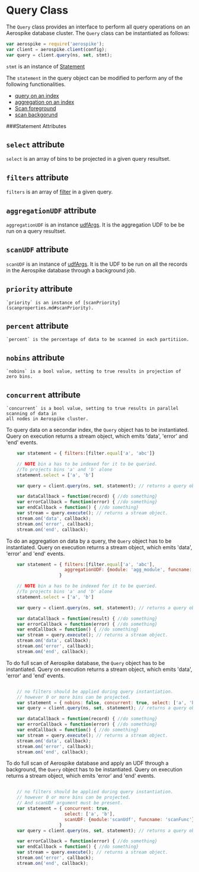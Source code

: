 # Query Class

The `Query` class provides an interface to perform all query operations on 
an Aerospike database cluster. The `Query` class can be instantiated as follows:


```js
var aerospike = require('aerospike');
var client = aerospike.client(config);
var query = client.query(ns, set, stmt);

```
`stmt` is an instance of [Statement](#Statement)

The `statement` in the query object can be modified to perform any of the following functionalities.

- [query on an index](#QueryIndex)
- [aggregation on an index](#QueryAggregate)
- [Scan foreground](#ScanForeground)
- [scan backgorund](#ScanBackground)

<!--
################################################################################
Statement
################################################################################
-->
<a name="Statement"></a>

###Statement Attributes

## `select` attribute

`select` is an array of bins to be projected in a given query resultset.

## `filters` attribute

 `filters` is an array of [filter](#filters.md) in a given query.

## `aggregationUDF` attribute

  `aggregationUDF` is an instance [udfArgs](datamodel.md#UDFArgs). It is the aggregation UDF to be
   be run on a query resultset.

## `scanUDF` attribute

  `scanUDF` is an instance of [udfArgs](datamodel.md#UDFArgs). It is the UDF to be run on all the records
   in the Aerospike database through a background job.

## `priority` attribute

	`priority` is an instance of [scanPriority](scanproperties.md#scanPriority). 

## `percent` attribute

	`percent` is the percentage of data to be scanned in each partitiion.

## `nobins` attribute

	`nobins` is a bool value, setting to true results in projection of zero bins.

## `concurrent` attribute

	`concurrent` is a bool value, setting to true results in parallel scanning of data in
	all nodes in Aerospike cluster.


<!--
################################################################################
QueryIndex()
################################################################################
-->
<a name="Query on a index"></a>

To query data on a secondar index, the `Query` object has to be instantiated.
Query on execution returns a stream object, which emits 'data', 'error' and 'end' events.

```js
	var statement = { filters:[filter.equal['a', 'abc']} 

	// NOTE bin a has to be indexed for it to be queried.
	//To projects bins 'a' and 'b' alone
	statement.select = ['a', 'b']

	var query = client.query(ns, set, statement); // returns a query object.

	var dataCallback = function(record) { //do something}
	var errorCallback = function(error) { //do something}
	var endCallback = function() { //do something}
	var stream = query.execute(); // returns a stream object.
	stream.on('data', callback);
	stream.on('error', callback);
	stream.on('end', callback);

```

<!--
################################################################################
QueryAggregate()
################################################################################
-->
<a name="Aggregation on a index"></a>

To do an aggregation on data by a  query, the `Query` object has to be instantiated. 
Query on execution returns a stream object, which emits 'data', 'error' and 'end' events.

```js
	var statement = { filters:[filter.equal['a', 'abc'],
					  aggregationUDF: {module: 'agg_module', funcname: 'agg_func'}
					} 

	// NOTE bin a has to be indexed for it to be queried.
	//To projects bins 'a' and 'b' alone
	statement.select = ['a', 'b']

	var query = client.query(ns, set, statement); // returns a query object.

	var dataCallback = function(result) { //do something}
	var errorCallback = function(error) { //do something}
	var endCallback = function() { //do something}
	var stream = query.execute(); // returns a stream object.
	stream.on('data', callback);
	stream.on('error', callback);
	stream.on('end', callback);

```
<!--
################################################################################
scanForeground()
################################################################################
-->
<a name="scan all records"></a>

To do full scan of Aerospike database,  the `Query` object has to be instantiated. 
Query on execution returns a stream object, which emits 'data', 'error' and 'end' events.

```js

	// no filters should be applied during query instantiation.
	// however 0 or more bins can be projected.
	var statement = { nobins: false, concurrent: true, select: ['a', 'b']}
	var query = client.query(ns, set, statement); // returns a query object.

	var dataCallback = function(record) { //do something}
	var errorCallback = function(error) { //do something}
	var endCallback = function() { //do something}
	var stream = query.execute(); // returns a stream object.
	stream.on('data', callback);
	stream.on('error', callback);
	stream.on('end', callback);

```
<!--
################################################################################
scanBackground()
################################################################################
-->
<a name="Apply UDF on all records"></a>

To do full scan of Aerospike database and apply an UDF through a background,  the `Query` object has to be instantiated. 
Query on execution returns a stream object, which emits 'error' and 'end' events.

```js

	// no filters should be applied during query instantiation.
	// however 0 or more bins can be projected.
	// And scanUDF argument must be present.
	var statement = { concurrent: true, 
					  select: ['a', 'b'],
					  scanUDF: {module:'scanUdf', funcname: 'scanFunc'}
					}
	var query = client.query(ns, set, statement); // returns a query object.

	var errorCallback = function(error) { //do something}
	var endCallback = function() { //do something}
	var stream = query.execute(); // returns a stream object.
	stream.on('error', callback);
	stream.on('end', callback);

```





